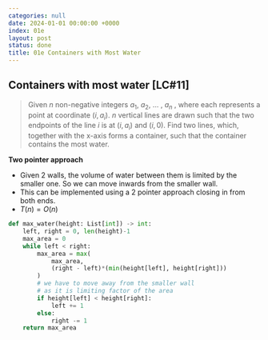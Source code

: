 ```yaml
---
categories: null
date: 2024-01-01 00:00:00 +0000
index: 01e
layout: post
status: done
title: 01e Containers with Most Water
---
```


## Containers with most water [LC#11]
> Given $n$ non-negative integers $a_1$, $a_2$, ... , $a_n$ , where each represents a point at coordinate $(i, a_i)$. $n$ vertical lines are drawn such that the two endpoints of the line $i$ is at $(i, a_i)$ and $(i, 0)$. Find two lines, which, together with the x-axis forms a container, such that the container contains the most water.

**Two pointer approach**
- Given 2 walls, the volume of water between them is limited by the smaller one. So we can move inwards from the smaller wall.
- This can be implemented using a 2 pointer approach closing in from both ends.
- $T(n) = O(n)$
```python
def max_water(height: List[int]) -> int:
    left, right = 0, len(height)-1
    max_area = 0
    while left < right:
        max_area = max(
            max_area, 
            (right - left)*(min(height[left], height[right])) 
        )
        # we have to move away from the smaller wall
        # as it is limiting factor of the area
        if height[left] < height[right]:
            left += 1
        else:
            right -= 1
    return max_area
```